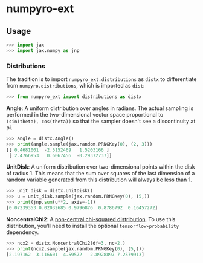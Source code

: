 # numpyro-ext


## Usage

```python
>>> import jax
>>> import jax.numpy as jnp

```

### Distributions

The tradition is to import `numpyro_ext.distributions` as `distx` to
differentiate from `numpyro.distributions`, which is imported as `dist`:

```python
>>> from numpyro_ext import distributions as distx

```

**Angle**: A uniform distribution over angles in radians. The actual sampling is
performed in the two-dimensional vector space proportional to `(sin(theta),
cos(theta))` so that the sampler doesn't see a discontinuity at pi.

```python
>>> angle = distx.Angle()
>>> print(angle.sample(jax.random.PRNGKey(0), (2, 3)))
[[ 0.4681001  -2.5152469   1.5203166 ]
 [ 2.4766953   0.6067456  -0.29372737]]

```

**UnitDisk**: A uniform distribution over two-dimensional points within the disk
of radius 1. This means that the sum over squares of the last dimension of a
random variable generated from this distribution will always be less than 1.

```python
>>> unit_disk = distx.UnitDisk()
>>> u = unit_disk.sample(jax.random.PRNGKey(0), (5,))
>>> print(jnp.sum(u**2, axis=-1))
[0.07239353 0.02032685 0.9796876  0.8786792  0.16457272]

```

**NoncentralChi2**: A [non-central chi-squared
distribution](https://en.wikipedia.org/wiki/Noncentral_chi-squared_distribution).
To use this distribution, you'll need to install the optional
`tensorflow-probability` dependency.

```python
>>> ncx2 = distx.NoncentralChi2(df=3, nc=2.)
>>> print(ncx2.sample(jax.random.PRNGKey(0), (5,)))
[2.197162  3.116601  4.59572   2.8928897 7.2579913]

```
